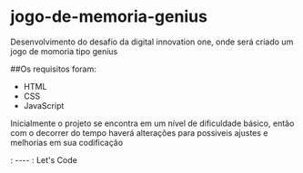 # jogo-de-memoria-genius
Desenvolvimento do desafio da digital innovation one, onde será criado um jogo de momoria tipo genius

##Os requisitos foram:
* HTML
* CSS
* JavaScript

Inicialmente o projeto se encontra em um nível de dificuldade básico, então com o decorrer do tempo  haverá alterações para possiveis ajustes e melhorias em sua codificação

: ---- : Let's Code
